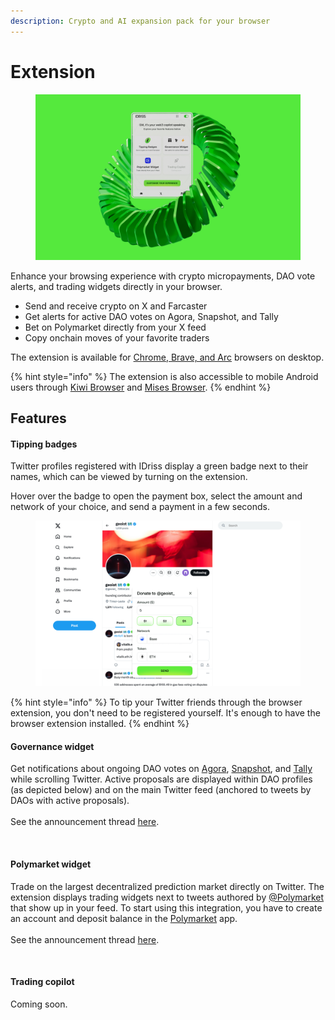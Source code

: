 ```yaml
---
description: Crypto and AI expansion pack for your browser
---
```


# Extension

<figure><img src="../.gitbook/assets/IDRISS_Extension_Cover.png" alt=""><figcaption></figcaption></figure>

Enhance your browsing experience with crypto micropayments, DAO vote alerts, and trading widgets directly in your browser.

* Send and receive crypto on X and Farcaster
* Get alerts for active DAO votes on Agora, Snapshot, and Tally
* Bet on Polymarket directly from your X feed
* Copy onchain moves of your favorite traders

The extension is available for [Chrome, Brave, and Arc](https://chromewebstore.google.com/detail/idriss/fghhpjoffbgecjikiipbkpdakfmkbmig) browsers on desktop.&#x20;

{% hint style="info" %}
The extension is also accessible to mobile Android users through [Kiwi Browser](https://kiwibrowser.com/) and [Mises Browser](https://www.mises.site/).&#x20;
{% endhint %}

## Features

#### Tipping badges

Twitter profiles registered with IDriss display a green badge next to their names, which can be viewed by turning on the extension.

Hover over the badge to open the payment box, select the amount and network of your choice, and send a payment in a few seconds.

<figure><img src="../.gitbook/assets/IDRISS_Extension_Tipping_Badges.png" alt=""><figcaption></figcaption></figure>

{% hint style="info" %}
To tip your Twitter friends through the browser extension, you don't need to be registered yourself. It's enough to have the browser extension installed.
{% endhint %}

#### Governance widget

Get notifications about ongoing DAO votes on [Agora](https://x.com/IDriss\_xyz/status/1820803268123189384), [Snapshot](https://snapshot.org/), and [Tally](https://x.com/idriss\_xyz/status/1807798872930202007) while scrolling Twitter. Active proposals are displayed within DAO profiles (as depicted below) and on the main Twitter feed (anchored to tweets by DAOs with active proposals).\
\
See the announcement thread [here](https://twitter.com/IDriss\_xyz/status/1761049574691819798).

<figure><img src="../.gitbook/assets/IDriss_Snapshot.PNG" alt=""><figcaption></figcaption></figure>

#### Polymarket widget

Trade on the largest decentralized prediction market directly on Twitter. The extension displays trading widgets next to tweets authored by [@Polymarket](https://twitter.com/Polymarket) that show up in your feed. To start using this integration, you have to create an account and deposit balance in the [Polymarket](https://polymarket.com/) app.\
\
See the announcement thread [here](https://twitter.com/IDriss\_xyz/status/1780582103396266085). &#x20;

<figure><img src="../.gitbook/assets/Polymarket_IDriss_3_with_amount_100.PNG" alt=""><figcaption></figcaption></figure>

#### Trading copilot

Coming soon.
